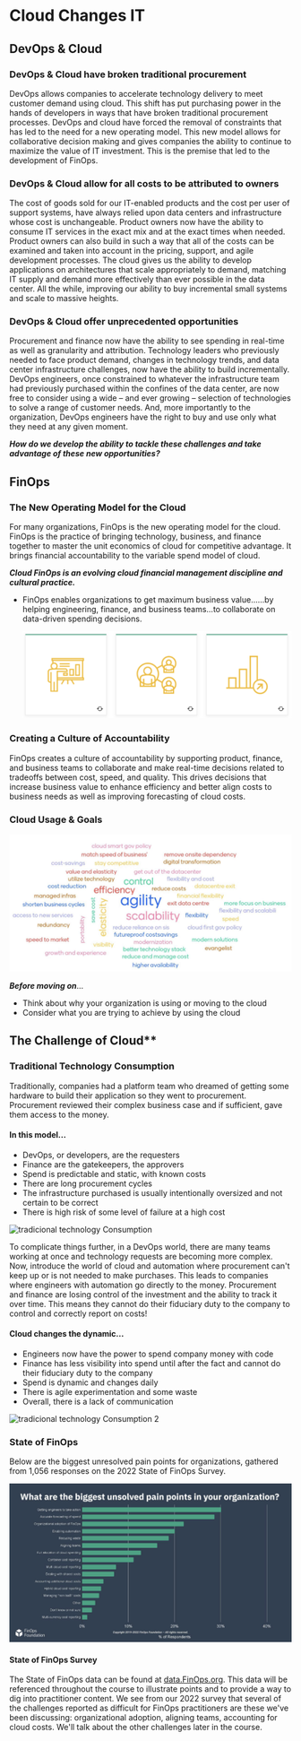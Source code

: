 # Cloud Changes IT

## DevOps & Cloud

### DevOps & Cloud have broken traditional procurement 

 DevOps allows companies to accelerate technology delivery to meet customer demand using cloud. This shift has put purchasing power in the hands of developers in ways that have broken traditional procurement processes. DevOps and cloud have forced the removal of constraints that has led to the need for a new operating model. This new model allows for collaborative decision making and gives companies the ability to continue to maximize the value of IT investment. This is the premise that led to the development of FinOps. 
    
### DevOps & Cloud allow for all costs to be attributed to owners

 The cost of goods sold for our IT-enabled products and the cost per user of support systems, have always relied upon data centers and infrastructure whose cost is unchangeable. Product owners now have the ability to consume IT services in the exact mix and at the exact times when needed. Product owners can also build in such a way that all of the costs can be examined and taken into account in the pricing, support, and agile development processes. The cloud gives us the ability to develop applications on architectures that scale appropriately to demand, matching IT supply and demand more effectively than ever possible in the data center. All the while, improving our ability to buy incremental small systems and scale to massive heights.
    
### DevOps & Cloud offer unprecedented opportunities

 Procurement and finance now have the ability to see spending in real-time as well as granularity and attribution. Technology leaders who previously needed to face product demand, changes in technology trends, and data center infrastructure challenges, now have the ability to build incrementally. DevOps engineers, once constrained to whatever the infrastructure team had previously purchased within the confines of the data center, are now free to consider using a wide – and ever growing – selection of technologies to solve a range of customer needs. And, more importantly to the organization, DevOps engineers have the right to buy and use only what they need at any given moment.
    
***How do we develop the ability to tackle these challenges and take advantage of these new opportunities?***

## FinOps
  
### The New Operating Model for the Cloud
 
 For many organizations, FinOps is the new operating model for the cloud. FinOps is the practice of bringing technology, business, and finance together to master the unit economics of cloud for competitive advantage. It brings financial accountability to the variable spend model of cloud.

 ***Cloud FinOps is an evolving cloud financial management discipline and cultural practice.***

 - FinOps enables organizations to get maximum business value......by helping engineering, finance, and business teams...to collaborate on data-driven spending decisions.

    ![discipline](images/course/01-focp.png)

### Creating a Culture of Accountability

 FinOps creates a culture of accountability by supporting product, finance, and business teams to collaborate and make real-time decisions related to tradeoffs between cost, speed, and quality. This drives decisions that increase business value to enhance efficiency and better align costs to business needs as well as improving forecasting of cloud costs.

### Cloud Usage & Goals 
 
 ![Cloud Usage & Goals](images/course/02-focp.png)

 ***Before moving on***... 
    
 - Think about why your organization is using or moving to the cloud
 - Consider what you are trying to achieve by using the cloud
    

## The Challenge of Cloud**

### Traditional Technology Consumption

 Traditionally, companies had a platform team who dreamed of getting some hardware to build their application so they went to procurement. Procurement reviewed their complex business case and if sufficient, gave them access to the money.

#### In this model...

  * DevOps, or developers, are the requesters
  * Finance are the gatekeepers, the approvers
  * Spend is predictable and static, with known costs
  * There are long procurement cycles
  * The infrastructure purchased is usually intentionally oversized and not certain to be correct
  * There is high risk of some level of failure at a high cost
   
 ![tradicional technology Consumption](images/course/03-focp.png)

 To complicate things further, in a DevOps world, there are many teams working at once and technology requests are becoming more complex. Now, introduce the world of cloud and automation where procurement can't keep up or is not needed to make purchases. This leads to companies where engineers with automation go directly to the money. Procurement and finance are losing control of the investment and the ability to track it over time. This means they cannot do their fiduciary duty to the company to control and correctly report on costs!

#### Cloud changes the dynamic...

   + Engineers now have the power to spend company money with code
   + Finance has less visibility into spend until after the fact and cannot do their fiduciary duty to the company
   + Spend is dynamic and changes daily
   + There is agile experimentation and some waste
   + Overall, there is a lack of communication
   
   ![tradicional technology Consumption 2](images/course/04-focp.png)

### State of FinOps

 Below are the biggest unresolved pain points for organizations, gathered from 1,056 responses on the 2022 State of FinOps Survey.

 ![State of FinOps](images/course/05-focp.png)

#### State of FinOps Survey

 The State of FinOps data can be found at [data.FinOps.org](http://data.finops.org/). This data will be referenced throughout the course to illustrate points and to provide a way to dig into practitioner content. We see from our 2022 survey that several of the challenges reported as difficult for FinOps practitioners are these we've been discussing: organizational adoption, aligning teams, accounting for cloud costs. We'll talk about the other challenges later in the course.